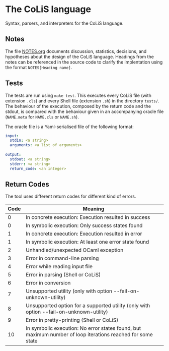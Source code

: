 # The CoLiS language

Syntax, parsers, and interpreters for the CoLiS language.

## Notes

The file [NOTES.org](NOTES.org) documents discussion, statistics, decisions, and
hypotheses about the design of the CoLiS language. Headings from the notes can be
referenced in the source code to clarify the implentation using the format
`NOTES[Heading name]`.


## Tests

The tests are run using `make test`. This executes every CoLiS file
(with extension `.cls`) and every Shell file (extension `.sh`) in the
directory `tests/`. The behaviour of the execution, composed by the
return code and the stdout, is compared with the behaviour given in an
accompanying oracle file (`NAME.meta` for `NAME.cls` or `NAME.sh`).

The oracle file is a Yaml-serialised file of the following format:

```yaml
input:
  stdin: <a string>
  arguments: <a list of arguments>
  
output:
  stdout: <a string>
  stderr: <a string>
  return_code: <an integer>
```

## Return Codes

The tool uses different return codes for different kind of errors.

| Code | Meaning
|------|---------
|   0  | In concrete execution: Execution resulted in success
|   0  | In symbolic execution: Only success states found
|   1  | In concrete execution: Execution resulted in error
|   1  | In symbolic execution: At least one error state found
|   2  | Unhandled/unexpected OCaml exception
|   3  | Error in command-line parsing
|   4  | Error while reading input file
|   5  | Error in parsing (Shell or CoLiS)
|   6  | Error in conversion
|   7  | Unsupported utility (only with option --fail-on-unknown-utility)
|   8  | Unsupported option for a supported utility (only with option --fail-on-unknown-utility)
|   9  | Error in pretty-printing (Shell or CoLiS)
|  10  | In symbolic execution: No error states found, but maximum number of loop iterations reached for some state
